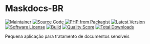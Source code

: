 # Maskdocs-BR


[![Maintainer](http://img.shields.io/badge/maintainer-@itsmelepassos-blue.svg?style=flat-square)](https://twitter.com/itsmelepassos)
[![Source Code](http://img.shields.io/badge/source-itsmelepassos/maskdocs--br-blue.svg?style=flat-square)](https://github.com/itsmelepassos/maskdocs--br)
[![PHP from Packagist](https://img.shields.io/packagist/php-v/itsmelepassos/maskdocs--br.svg?style=flat-square)](https://packagist.org/packages/itsmelepassos/maskdocs--br)
[![Latest Version](https://img.shields.io/github/release/itsmelepassos/maskdocs--br.svg?style=flat-square)](https://github.com/itsmelepassos/maskdocs--br/releases)
[![Software License](https://img.shields.io/badge/license-MIT-brightgreen.svg?style=flat-square)](LICENSE)
[![Build](https://img.shields.io/scrutinizer/build/g/itsmelepassos/maskdocs--br.svg?style=flat-square)](https://scrutinizer-ci.com/g/itsmelepassos/maskdocs--br)
[![Quality Score](https://img.shields.io/scrutinizer/g/itsmelepassos/maskdocs--br.svg?style=flat-square)](https://scrutinizer-ci.com/g/itsmelepassos/maskdocs--br)
[![Total Downloads](https://img.shields.io/packagist/dt/itsmelepassos/maskdocs--br.svg?style=flat-square)](https://packagist.org/packages/itsmelepassos/maskdocs--br)

Pequena aplicação para tratamento de documentos sensíveis
